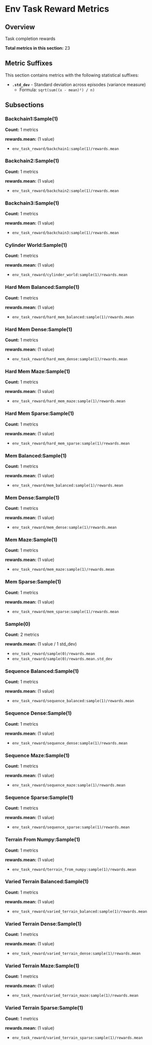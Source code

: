 # Env Task Reward Metrics

## Overview

Task completion rewards

**Total metrics in this section:** 23

## Metric Suffixes

This section contains metrics with the following statistical suffixes:

- **`.std_dev`** - Standard deviation across episodes (variance measure)
  - Formula: `sqrt(sum((x - mean)²) / n)`

## Subsections

### Backchain1:Sample(1)

**Count:** 1 metrics

**rewards.mean:** (1 value)
- `env_task_reward/backchain1:sample(1)/rewards.mean`


### Backchain2:Sample(1)

**Count:** 1 metrics

**rewards.mean:** (1 value)
- `env_task_reward/backchain2:sample(1)/rewards.mean`


### Backchain3:Sample(1)

**Count:** 1 metrics

**rewards.mean:** (1 value)
- `env_task_reward/backchain3:sample(1)/rewards.mean`


### Cylinder World:Sample(1)

**Count:** 1 metrics

**rewards.mean:** (1 value)
- `env_task_reward/cylinder_world:sample(1)/rewards.mean`


### Hard Mem Balanced:Sample(1)

**Count:** 1 metrics

**rewards.mean:** (1 value)
- `env_task_reward/hard_mem_balanced:sample(1)/rewards.mean`


### Hard Mem Dense:Sample(1)

**Count:** 1 metrics

**rewards.mean:** (1 value)
- `env_task_reward/hard_mem_dense:sample(1)/rewards.mean`


### Hard Mem Maze:Sample(1)

**Count:** 1 metrics

**rewards.mean:** (1 value)
- `env_task_reward/hard_mem_maze:sample(1)/rewards.mean`


### Hard Mem Sparse:Sample(1)

**Count:** 1 metrics

**rewards.mean:** (1 value)
- `env_task_reward/hard_mem_sparse:sample(1)/rewards.mean`


### Mem Balanced:Sample(1)

**Count:** 1 metrics

**rewards.mean:** (1 value)
- `env_task_reward/mem_balanced:sample(1)/rewards.mean`


### Mem Dense:Sample(1)

**Count:** 1 metrics

**rewards.mean:** (1 value)
- `env_task_reward/mem_dense:sample(1)/rewards.mean`


### Mem Maze:Sample(1)

**Count:** 1 metrics

**rewards.mean:** (1 value)
- `env_task_reward/mem_maze:sample(1)/rewards.mean`


### Mem Sparse:Sample(1)

**Count:** 1 metrics

**rewards.mean:** (1 value)
- `env_task_reward/mem_sparse:sample(1)/rewards.mean`


### Sample(0)

**Count:** 2 metrics

**rewards.mean:** (1 value / 1 std_dev)
- `env_task_reward/sample(0)/rewards.mean`
- `env_task_reward/sample(0)/rewards.mean.std_dev`


### Sequence Balanced:Sample(1)

**Count:** 1 metrics

**rewards.mean:** (1 value)
- `env_task_reward/sequence_balanced:sample(1)/rewards.mean`


### Sequence Dense:Sample(1)

**Count:** 1 metrics

**rewards.mean:** (1 value)
- `env_task_reward/sequence_dense:sample(1)/rewards.mean`


### Sequence Maze:Sample(1)

**Count:** 1 metrics

**rewards.mean:** (1 value)
- `env_task_reward/sequence_maze:sample(1)/rewards.mean`


### Sequence Sparse:Sample(1)

**Count:** 1 metrics

**rewards.mean:** (1 value)
- `env_task_reward/sequence_sparse:sample(1)/rewards.mean`


### Terrain From Numpy:Sample(1)

**Count:** 1 metrics

**rewards.mean:** (1 value)
- `env_task_reward/terrain_from_numpy:sample(1)/rewards.mean`


### Varied Terrain Balanced:Sample(1)

**Count:** 1 metrics

**rewards.mean:** (1 value)
- `env_task_reward/varied_terrain_balanced:sample(1)/rewards.mean`


### Varied Terrain Dense:Sample(1)

**Count:** 1 metrics

**rewards.mean:** (1 value)
- `env_task_reward/varied_terrain_dense:sample(1)/rewards.mean`


### Varied Terrain Maze:Sample(1)

**Count:** 1 metrics

**rewards.mean:** (1 value)
- `env_task_reward/varied_terrain_maze:sample(1)/rewards.mean`


### Varied Terrain Sparse:Sample(1)

**Count:** 1 metrics

**rewards.mean:** (1 value)
- `env_task_reward/varied_terrain_sparse:sample(1)/rewards.mean`



